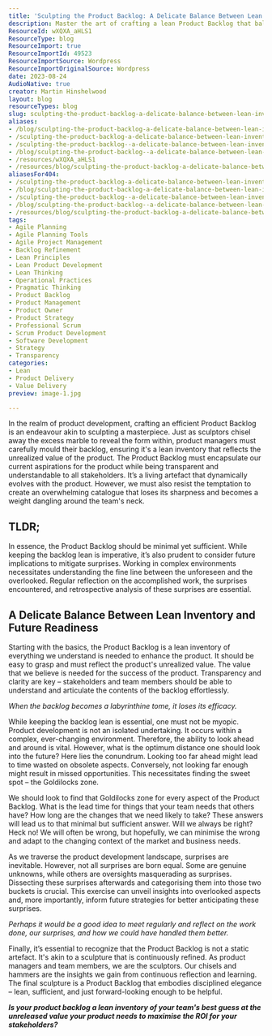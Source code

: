 ```yaml
---
title: 'Sculpting the Product Backlog: A Delicate Balance Between Lean Inventory and Future Readiness'
description: Master the art of crafting a lean Product Backlog that balances current needs and future readiness, ensuring clarity and value for your team and stakeholders.
ResourceId: wXQXA_aHLS1
ResourceType: blog
ResourceImport: true
ResourceImportId: 49523
ResourceImportSource: Wordpress
ResourceImportOriginalSource: Wordpress
date: 2023-08-24
AudioNative: true
creator: Martin Hinshelwood
layout: blog
resourceTypes: blog
slug: sculpting-the-product-backlog-a-delicate-balance-between-lean-inventory-and-future-readiness
aliases:
- /blog/sculpting-the-product-backlog-a-delicate-balance-between-lean-inventory-and-future-readiness
- /sculpting-the-product-backlog-a-delicate-balance-between-lean-inventory-and-future-readiness
- /sculpting-the-product-backlog--a-delicate-balance-between-lean-inventory-and-future-readiness
- /blog/sculpting-the-product-backlog--a-delicate-balance-between-lean-inventory-and-future-readiness
- /resources/wXQXA_aHLS1
- /resources/blog/sculpting-the-product-backlog-a-delicate-balance-between-lean-inventory-and-future-readiness
aliasesFor404:
- /sculpting-the-product-backlog-a-delicate-balance-between-lean-inventory-and-future-readiness
- /blog/sculpting-the-product-backlog-a-delicate-balance-between-lean-inventory-and-future-readiness
- /sculpting-the-product-backlog--a-delicate-balance-between-lean-inventory-and-future-readiness
- /blog/sculpting-the-product-backlog--a-delicate-balance-between-lean-inventory-and-future-readiness
- /resources/blog/sculpting-the-product-backlog-a-delicate-balance-between-lean-inventory-and-future-readiness
tags:
- Agile Planning
- Agile Planning Tools
- Agile Project Management
- Backlog Refinement
- Lean Principles
- Lean Product Development
- Lean Thinking
- Operational Practices
- Pragmatic Thinking
- Product Backlog
- Product Management
- Product Owner
- Product Strategy
- Professional Scrum
- Scrum Product Development
- Software Development
- Strategy
- Transparency
categories:
- Lean
- Product Delivery
- Value Delivery
preview: image-1.jpg

---
```

In the realm of product development, crafting an efficient Product Backlog is an endeavour akin to sculpting a masterpiece. Just as sculptors chisel away the excess marble to reveal the form within, product managers must carefully mould their backlog, ensuring it's a lean inventory that reflects the unrealized value of the product. The Product Backlog must encapsulate our current aspirations for the product while being transparent and understandable to all stakeholders. It’s a living artefact that dynamically evolves with the product. However, we must also resist the temptation to create an overwhelming catalogue that loses its sharpness and becomes a weight dangling around the team's neck.

## TLDR;

In essence, the Product Backlog should be minimal yet sufficient. While keeping the backlog lean is imperative, it’s also prudent to consider future implications to mitigate surprises. Working in complex environments necessitates understanding the fine line between the unforeseen and the overlooked. Regular reflection on the accomplished work, the surprises encountered, and retrospective analysis of these surprises are essential.

## A Delicate Balance Between Lean Inventory and Future Readiness

Starting with the basics, the Product Backlog is a lean inventory of everything we understand is needed to enhance the product. It should be easy to grasp and must reflect the product's unrealized value. The value that we believe is needed for the success of the product. Transparency and clarity are key – stakeholders and team members should be able to understand and articulate the contents of the backlog effortlessly.

_When the backlog becomes a labyrinthine tome, it loses its efficacy._

While keeping the backlog lean is essential, one must not be myopic. Product development is not an isolated undertaking. It occurs within a complex, ever-changing environment. Therefore, the ability to look ahead and around is vital. However, what is the optimum distance one should look into the future? Here lies the conundrum. Looking too far ahead might lead to time wasted on obsolete aspects. Conversely, not looking far enough might result in missed opportunities. This necessitates finding the sweet spot – the Goldilocks zone.

We should look to find that Goldilocks zone for every aspect of the Product Backlog. What is the lead time for things that your team needs that others have? How long are the changes that we need likely to take? These answers will lead us to that minimal but sufficient answer. Will we always be right? Heck no! We will often be wrong, but hopefully, we can minimise the wrong and adapt to the changing context of the market and business needs.

As we traverse the product development landscape, surprises are inevitable. However, not all surprises are born equal. Some are genuine unknowns, while others are oversights masquerading as surprises. Dissecting these surprises afterwards and categorising them into those two buckets is crucial. This exercise can unveil insights into overlooked aspects and, more importantly, inform future strategies for better anticipating these surprises.

_Perhaps it would be a good idea to meet regularly and reflect on the work done, our surprises, and how we could have handled them better._

Finally, it’s essential to recognize that the Product Backlog is not a static artefact. It's akin to a sculpture that is continuously refined. As product managers and team members, we are the sculptors. Our chisels and hammers are the insights we gain from continuous reflection and learning. The final sculpture is a Product Backlog that embodies disciplined elegance – lean, sufficient, and just forward-looking enough to be helpful.

**_Is your product backlog a lean inventory of your team's best guess at the unreleased value your product needs to maximise the ROI for your stakeholders?_**

